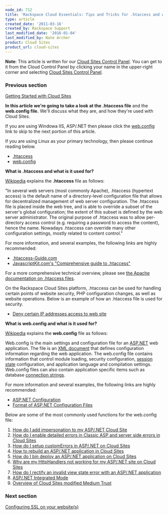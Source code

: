 ```yaml
---
node_id: 712
title: 'Rackspace Cloud Essentials: Tips and Tricks for .htaccess and web.config'
type: article
created_date: '2011-03-16'
created_by: Rackspace Support
last_modified_date: '2016-01-04'
last_modified_by: Nate Archer
product: Cloud Sites
product_url: cloud-sites
---
```


**Note**: This article is written for our [Cloud Sites Control
Panel](https://manage.rackspacecloud.com/). You can get to it from the
Cloud Control Panel by clicking your name in the upper-right corner and
selecting [Cloud Sites Control
Panel](https://manage.rackspacecloud.com/).

### Previous section

[Getting Started with Cloud
Sites](/how-to/cloud-sites)



**In this article we're going to take a look at the .htaccess file** and
the **web.config file.** We'll discuss what they are, and how they're
used with Cloud Sites.

If you are using Windowa IIS, ASP/.NET then please click the
[web.config](#web_config) link to skip to the next portion of this
article.

If you are using Linux as your primary technology, then please continue
reading below.

-   [.htaccess](#htaccess)
-   [web.config](#web_config)



**What is .htaccess and what is it used for?**

[Wikipedia](http://en.wikipedia.org/wiki/Htaccess "http://en.wikipedia.org/wiki/Htaccess")
explains the **.htaccess** file as follows:

"In several web servers (most commonly Apache), .htaccess (hypertext
access) is the default name of a directory-level configuration file that
allows for decentralized management of web server configuration. The
.htaccess file is placed inside the web tree, and is able to override a
subset of the server's global configuration; the extent of this subset
is defined by the web server administrator. The original purpose of
.htaccess was to allow per-directory access control (e.g. requiring a
password to access the content), hence the name. Nowadays .htaccess can
override many other configuration settings, mostly related to content
control."

For more information, and several examples, the following links are
highly recommended:

-   [.htaccess-Guide.com](http://www.htaccess-guide.com/ "http://www.htaccess-guide.com/")
-   [JavascriptKit.com's "Comprehensive guide to
    .htaccess"](http://www.javascriptkit.com/howto/htaccess.shtml "http://www.javascriptkit.com/howto/htaccess.shtml")

For a more comprehensive technical overview, please see [the Apache
documentation on .htaccess
files](http://httpd.apache.org/docs/2.0/howto/htaccess.html "http://httpd.apache.org/docs/2.0/howto/htaccess.html").

On the Rackspace Cloud Sites platform, .htaccess can be used for
handling certain points of website security, PHP configuration changes,
as well as website operations. Below is an example of how an .htaccess
file is used for security.

-   [Deny certain IP addresses access to web
    site](/how-to/controlling-access-to-linux-cloud-sites-based-on-the-client-ip-address "How do I deny certain IP addresses from accessing my site?")



**What is web.config and what is it used for?**

[Wikipedia](http://en.wikipedia.org/wiki/Htaccess "http://en.wikipedia.org/wiki/Htaccess") explains
the **web.config** file as follows:

Web.config is the main settings and configuration file for
an [ASP.NET](http://en.wikipedia.org/wiki/ASP.NET "ASP.NET") web
application. The file is an [XML
document](http://en.wikipedia.org/wiki/XML_document "XML document") that
defines configuration information regarding the web application. The
web.config file contains information that control module loading,
security configuration, [session
state](http://en.wikipedia.org/wiki/ASP.NET_state_management "ASP.NET state management") configuration,
and application language and compilation settings. Web.config files can
also contain application specific items such as database [connection
strings](http://en.wikipedia.org/wiki/Connection_string "Connection string").

For more information and several examples, the following links are
highly recommended:

-   [ASP.NET
    Configuration](http://msdn.microsoft.com/en-us/library/w7w4sb0w.aspx)
-   [Format of ASP.NET Configuration
    Files](http://msdn2.microsoft.com/en-us/library/ackhksh7(VS.71).aspx)

Below are some of the most commonly used functions for the web.config
file:

1.  [How do I add impersonation to my ASP/.NET Cloud
    Site](/how-to/add-impersonation-to-your-aspnet-cloud-site)
2.  [How do I enable detailed errors in Classic ASP and server side
    errors in Cloud
    Sites](/how-to/enable-detailed-errors-in-classic-asp-and-server-side-errors-on-cloud-sites)
3.  [How do I setup customErrors in ASP/.NET on Cloud
    Sites](/how-to/set-up-custom-error-messages-in-aspnet-on-cloud-sites)
4.  [<span>H</span>ow to rebuild an ASP/.NET application in Cloud
    Sites](/how-to/rebuild-an-aspnet-application-in-cloud-sites)
5.  [How do I bin deploy an ASP/.NET application on Cloud
    Sites](/how-to/bin-deploy-an-aspnet-assembly-on-cloud-sites)
6.  [Why are my HttpHandlers not working for my ASP/.NET site on Cloud
    Sites](/how-to/httphandlers-not-working-in-integrated-mode-for-aspnet-sites-on-cloud-sites)
7.  [How do I rectify an invalid view state error with an ASP/.NET
    application](/how-to/cloud-sites-faq)
8.  [ASP/.NET Integrated
    Mode](/how-to/aspnet-integrated-mode-on-cloud-sites)
9.  [Overview of Cloud Sites modified Medium
    Trust](/how-to/modified-medium-trust-on-cloud-sites)

### Next section

[Configuring SSL on your
website(s)](/how-to/getting-started-with-cloud-sites-configuring-ssl-on-your-websites)

